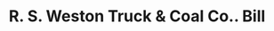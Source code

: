 ---
doi: 10.7916/D8MP6FC3
date_other: '1910'
date_other_textual: 1910-1919
form: printed ephemera
genre:
- Invoices
name:
- R. S. Weston Truck & Coal Co.
object_in_context_url: https://biggert.cul.columbia.edu/items/view/ave_biggert_01211
subject_hierarchical_geographic:
- Syracuse, New York, United States
subject_name:
- R. S. Weston Truck & Coal Co.
title: R. S. Weston Truck & Coal Co.. Bill
sort_title: R. S. Weston Truck & Coal Co.. Bill
call_number: ave_biggert_01211
coordinates:
- 43.04694444444444,-76.14444444444445
pid: ave_biggert_01211
identifiers: ave_biggert_01211
thumbnail: https://derivativo-1.library.columbia.edu/iiif/2/ldpd:343490/full/!256,256/0/native.jpg
permalink: /biggert/ave_biggert_01211/
layout: iiif-image-page
---